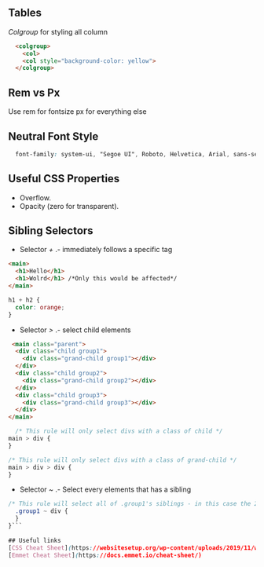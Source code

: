 ## Tables
*Colgroup* for styling all column
```html
  <colgroup>
    <col>
    <col style="background-color: yellow">
  </colgroup>
```
<thead> <tbody> <tfoot>
  
## Rem vs Px
Use rem for fontsize px for everything else
  
## Neutral Font Style
```css
  font-family: system-ui, "Segoe UI", Roboto, Helvetica, Arial, sans-serif, "Apple Color Emoji", "Segoe UI Emoji", "Segoe UI Symbol";
```
## Useful CSS Properties
- Overflow.
- Opacity (zero for transparent).
  
## Sibling Selectors
- Selector *+* .- immediately follows a specific tag 
```html
<main>
  <h1>Hello</h1>
  <h1>Wolrd</h1> /*Only this would be affected*/
</main>	
```
```css
h1 + h2 {
  color: orange;
}
```
- Selector *>* .- select child elements
```html
 <main class="parent">
  <div class="child group1">
    <div class="grand-child group1"></div>
  </div>
  <div class="child group2">
    <div class="grand-child group2"></div>
  </div>
  <div class="child group3">
    <div class="grand-child group3"></div>
  </div>
</main> 
```
```css
  /* This rule will only select divs with a class of child */
main > div {
}

/* This rule will only select divs with a class of grand-child */
main > div > div {
}
```
- Selector *~* .- Select every elements that has a sibling
```css
/* This rule will select all of .group1's siblings - in this case the 2nd and 3rd .child divs */
  .group1 ~ div {
  }
}```  
            
## Useful links
[CSS Cheat Sheet](https://websitesetup.org/wp-content/uploads/2019/11/wsu-css-cheat-sheet-gdocs.pdf)
[Emmet Cheat Sheet](https://docs.emmet.io/cheat-sheet/)
